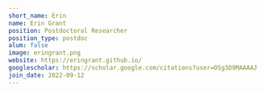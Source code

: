 ```yaml
---
short_name: Erin
name: Erin Grant
position: Postdoctoral Researcher
position_type: postdoc
alum: false
image: eringrant.png
website: https://eringrant.github.io/
googlescholar: https://scholar.google.com/citations?user=OSg3D9MAAAAJ
join_date: 2022-09-12
---
```

